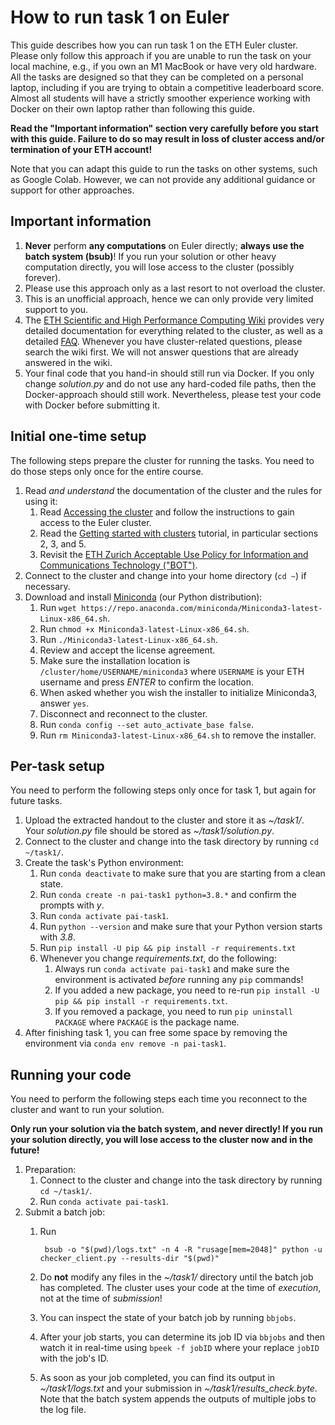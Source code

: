 ﻿How to run task 1 on Euler
==========================
This guide describes how you can run task 1 on the ETH Euler cluster.
Please only follow this approach if you are unable to run the task on your local machine,
e.g., if you own an M1 MacBook or have very old hardware.
All the tasks are designed so that they can be completed on a personal laptop,
including if you are trying to obtain a competitive leaderboard score.
Almost all students will have a strictly smoother experience working with Docker
on their own laptop rather than following this guide.

**Read the "Important information" section very carefully before you start with this guide.
Failure to do so may result in loss of cluster access and/or termination of your ETH account!**

Note that you can adapt this guide to run the tasks on other systems, such as Google Colab. However, we can not provide any additional guidance or support for other approaches.


Important information
---------------------
1. **Never** perform **any computations** on Euler directly; **always use the batch system (bsub)**! If you run your solution or other heavy computation directly, you will lose access to the cluster (possibly forever).
2. Please use this approach only as a last resort to not overload the cluster.
3. This is an unofficial approach, hence we can only provide very limited support to you.
4. The [ETH Scientific and High Performance Computing Wiki](https://scicomp.ethz.ch/wiki/Main_Page) provides very detailed documentation for everything related to the cluster, as well as a detailed [FAQ](https://scicomp.ethz.ch/wiki/FAQ). Whenever you have cluster-related questions, please search the wiki first. We will not answer questions that are already answered in the wiki.
5. Your final code that you hand-in should still run via Docker. If you only change *solution.py* and do not use any hard-coded file paths, then the Docker-approach should still work. Nevertheless, please test your code with Docker before submitting it.


Initial one-time setup
----------------------
The following steps prepare the cluster for running the tasks. You need to do those steps only once for the entire course.

1. Read *and understand* the documentation of the cluster and the rules for using it:
	1. Read [Accessing the cluster](https://scicomp.ethz.ch/wiki/Accessing_the_cluster) and follow the instructions to gain access to the Euler cluster.
	2. Read the [Getting started with clusters](https://scicomp.ethz.ch/wiki/Getting_started_with_clusters) tutorial, in particular sections 2, 3, and 5.
	3. Revisit the [ETH Zurich Acceptable Use Policy for Information and Communications Technology ("BOT")](https://rechtssammlung.sp.ethz.ch/Dokumente/203.21en.pdf).
2. Connect to the cluster and change into your home directory (`cd ~`) if necessary.
3. Download and install [Miniconda](https://docs.conda.io/en/latest/miniconda.html) (our Python distribution):
	1. Run `wget https://repo.anaconda.com/miniconda/Miniconda3-latest-Linux-x86_64.sh`.
	2. Run `chmod +x Miniconda3-latest-Linux-x86_64.sh`.
	3. Run `./Miniconda3-latest-Linux-x86_64.sh`.
	4. Review and accept the license agreement.
	5. Make sure the installation location is `/cluster/home/USERNAME/miniconda3` where `USERNAME` is your ETH username and press *ENTER* to confirm the location.
	6. When asked whether you wish the installer to initialize Miniconda3, answer `yes`.
	7. Disconnect and reconnect to the cluster.
	8. Run `conda config --set auto_activate_base false`.
	9. Run `rm Miniconda3-latest-Linux-x86_64.sh` to remove the installer.


Per-task setup
--------------
You need to perform the following steps only once for task 1, but again for future tasks.

1. Upload the extracted handout to the cluster and store it as *~/task1/*. Your *solution.py* file should be stored as *~/task1/solution.py*.
2. Connect to the cluster and change into the task directory by running `cd ~/task1/`.
3. Create the task's Python environment:
    1. Run `conda deactivate` to make sure that you are starting from a clean state.
    2. Run `conda create -n pai-task1 python=3.8.*` and confirm the prompts with *y*.
    3. Run `conda activate pai-task1`.
    4. Run `python --version` and make sure that your Python version starts with *3.8*.
    5. Run `pip install -U pip && pip install -r requirements.txt`
    6. Whenever you change *requirements.txt*, do the following:
        1. Always run `conda activate pai-task1` and make sure the environment is activated *before* running any `pip` commands!
        2. If you added a new package, you need to re-run `pip install -U pip && pip install -r requirements.txt`.
        3. If you removed a package, you need to run `pip uninstall PACKAGE` where `PACKAGE` is the package name.
4. After finishing task 1, you can free some space by removing the environment via `conda env remove -n pai-task1`.


Running your code
-----------------
You need to perform the following steps each time you reconnect to the cluster and want to run your solution.

**Only run your solution via the batch system, and never directly! If you run your solution directly, you will lose access to the cluster now and in the future!**

1. Preparation:
	1. Connect to the cluster and change into the task directory by running `cd ~/task1/`.
	2. Run `conda activate pai-task1`.
2. Submit a batch job:
    1. Run

            bsub -o "$(pwd)/logs.txt" -n 4 -R "rusage[mem=2048]" python -u checker_client.py --results-dir "$(pwd)"

    2. Do **not** modify any files in the *~/task1/* directory until the batch job has completed. The cluster uses your code at the time of *execution*, not at the time of *submission*!
    3. You can inspect the state of your batch job by running `bbjobs`.
    4. After your job starts, you can determine its job ID via `bbjobs` and then watch it in real-time using `bpeek -f jobID` where your replace `jobID` with the job's ID.
    5. As soon as your job completed, you can find its output in *~/task1/logs.txt* and your submission in *~/task1/results_check.byte*.
	Note that the batch system appends the outputs of multiple jobs to the log file.
